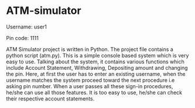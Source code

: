 # ATM-simulator


Username: user1

Pin code: 1111


ATM Simulator project is written in Python. The project file contains a python script (atm.py). 
This is a simple console based system which is very easy to use. Talking about the system, it contains various functions which include Account Statement, Withdrawing, Depositing amount and changing the pin.
Here, at first the user has to enter an existing username, when the username matches the system proceed toward the next procedure i.e asking pin number. 
When a user passes all these sign-in procedures, he/she can use all those features. It is too easy to use, he/she can check their respective account statements.
